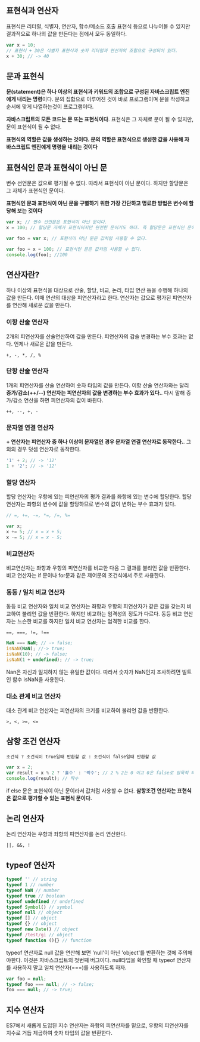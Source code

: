 ## 표현식과 연산자

표현식은 리터럴, 식별자, 연산자, 함수/메소드 호출 표현식 등으로 나누어볼 수 있지만 결과적으로 하나의 값을 만든다는 점에서 모두 동일하다.

~~~javascript
var x = 10;
// 표현식 + 30은 식별자 표현식과 숫자 리터럴과 연산자의 조합으로 구성되어 있다.
x + 30; // -> 40
~~~



## 문과 표현식

**문(statement)은 하나 이상의 표현식과 키워드의 조합으로 구성된 자바스크립트 엔진에게 내리는 명령**이다. 문의 집합으로 이루어진 것이 바로 프로그램이며 문을 작성하고 순서에 맞게 나열하는것이 프로그램이다.

**자바스크립트의 모든 코드는 문 또는 표현식이다**. 표현식은 그 자체로 문이 될 수 있지만, 문이 표현식이 될 수 없다.

**표현식의 역할은 값을 생성하는 것이다. 문의 역할은 표현식으로 생성한 값을 사용해 자바스크립트 엔진에게 명령을 내리는 것이다**

## 표현식인 문과 표현식이 아닌 문

변수 선언문은 값으로 평가될 수 없다. 따라서 표현식이 아닌 문이다. 하지만 할당문은 그 자체가 표현식인 문이다.

**표현식인 문과 표현식이 아닌 문을 구별하기 위한 가장 간단하고 명료한 방법은 변수에 할당해 보는 것이다**

~~~javascript
var x; // 변수 선언문은 표현식이 아닌 문이다.
x = 100; // 할당문 자체가 표현식이지만 완전한 문이기도 하다. 즉 할당문은 표현식인 문이다.

var foo = var x; // 표현식이 아닌 문은 값처럼 사용할 수 없다.

var foo = x = 100; // 표현식인 문은 값처럼 사용할 수 없다.
console.log(foo); //100
~~~



## 연산자란?

하나 이상의 표현식을 대상으로 산술, 할당, 비교, 논리, 타입 연산 등을 수행해 하나의 값을 만든다. 이때 연산의 대상을 피연산자라고 한다. 연산자는 값으로 평가된 피연산자를 연산해 새로운 값을 만든다.

### 이항 산술 연산자

2개의 피연산자를 산술연산하여 값을 만든다.
피연산자의 갑슬 변경하는 부수 효과는 없다. 언제나 새로운 값을 만든다.

~~~
+, -, *, /, %
~~~



### 단항 산술 연산자

1개의 피연산자를 산술 연산하여 숫자 타입의 값을 만든다. 이항 산술 연산자와는 달리 **증가/감소(++/--) 연산자는 피연산자의 값을 변경하는 부수 효과가 있다.**. 다시 말해 증가/감소 연산을 하면 피연산자의 값이 바뀐다.

~~~
++, --, +, -
~~~



### 문자열 연결 연산자

**+ 연산자는 피연산자 중 하나 이상이 문자열인 경우 문자열 연결 연산자로 동작한다.**. 그 외의 경우 덧셈 연산자로 동작한다.

~~~javascript
'1' + 2; // -> '12'
1 + '2'; // -> '12'
~~~



### 할당 연산자

할당 연산자는 우항에 있는 피연산자의 평가 결과를 좌항에 있는 변수에 할당한다. 할당 연산자는 좌항의 변수에 값을 할당하므로 변수의 값이 변하는 부수 효과가 있다.

~~~javascript
// =, +=, -=, *=, /=, %=

var x;
x += 5; // x = x + 5;
x -= 5; // x = x - 5; 
~~~



### 비교연산자

비교연산자는 좌항과 우항의 피연산자를 비교한 다음 그 결과를 불리언 값을 반환한다. 비교 연산자는 if 문이나 for문과 같은 제어문의 조건식에서 주로 사용한다.



### 동등 / 일치 비교 연산자

동등 비교 연산자와 일치 비교 연산자는 좌항과 우항의 피연산자가 같은 값을 갖는지 비교하여 불리언 값을 반환한다. 하지만 비교하는 엄격성의 정도가 다르다. 동등 비교 연산자는 느슨한 비교를 하지만 일치 비교 연산자는 엄격한 비교를 한다.

~~~
==, ===, !=, !==
~~~

~~~javascript
NaN === NaN; // -> false;
isNaN(NaN); //-> true;
isNaN(10); // -> false;
isNaN(1 + undefined); // -> true;
~~~

Nan은 자신과 일치하지 않는 유일한 값이다. 따라서 숫자가 NaN인지 조사하려면 빌트인 함수 isNaN을 사용한다.



### 대소 관계 비교 연산자

대소 관계 비교 연산자는 피연산자의 크기를 비교하여 불리언 값을 반환한다.

~~~ 
>, <, >=, <=
~~~



## 삼항 조건 연산자

~~~
조건식 ? 조건식이 true일때 반환할 값 : 조건식이 false일때 반환할 값
~~~

~~~javascript
var x = 2;
var result = x % 2 ? '홀수' : '짝수'; // 2 % 2는 0 이고 0은 false로 암묵적 타입이 변환된다.
console.log(result); // 짝수
~~~

if else 문은 표현식이 아닌 문이라서 값처럼 사용할 수 없다.
**삼항조건 연산자는 표현식은 값으로 평가할 수 있는 표현식 문이다.**

## 논리 연산자

논리 연산자는 우항과 좌항의 피연산자를 논리 연산한다.

~~~
||, &&, !
~~~



## typeof 연산자

~~~javascript
typeof '' // string
typeof 1 // number
typeof NaN // number
typeof true // boolean
typeof undefined // undefined
typeof Symbol() // symbol
typeof null // object
typeof [] // object
typeof {} // object
typeof new Date() // object
typeof /test/gi // object
typeof function (){} // function
~~~

typeof  연산자로 null 값을 연산해 보면 'null'이 아닌 'object'를 반환하는 것에 주의해야한다. 이것은 자바스크립트의 첫번째 버그이다. null타입을 확인할 때 typeof 연산자를 사용하지 말고 일치 연산자(===)를 사용하도록 하자.

~~~javascript
var foo = null;
typeof foo === null; // -> false;
foo === null; // -> true;
~~~



## 지수 연산자

ES7에서 새롭게 도입된 지수 연산자는 좌항의 피연산자를 밑으로, 우항의 피연산자를 지수로 거듭 제곱하여 숫자 타입의 값을 반환한다.